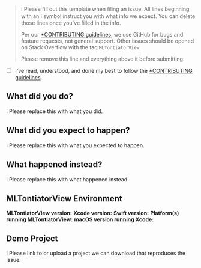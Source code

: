 > ℹ Please fill out this template when filing an issue.
> All lines beginning with an ℹ symbol instruct you with what info we expect. You can delete those lines once you've filled in the info.
>
> Per our [*CONTRIBUTING guidelines](https://github.com/micheltlutz/MLTontiatorView/blob/master/CONTRIBUTING.md), we use GitHub for
> bugs and feature requests, not general support. Other issues should be opened on Stack Overflow with the tag `MLTontiatorView`.
>
> Please remove this line and everything above it before submitting.

* [ ] I've read, understood, and done my best to follow the [*CONTRIBUTING guidelines](https://github.com/micheltlutz/MLTontiatorView/blob/master/CONTRIBUTING.md).

## What did you do?

ℹ Please replace this with what you did.

## What did you expect to happen?

ℹ Please replace this with what you expected to happen.

## What happened instead?

ℹ Please replace this with what happened instead.

## MLTontiatorView Environment

**MLTontiatorView version:**
**Xcode version:**
**Swift version:**
**Platform(s) running MLTontiatorView:**
**macOS version running Xcode:**

## Demo Project

ℹ Please link to or upload a project we can download that reproduces the issue.
